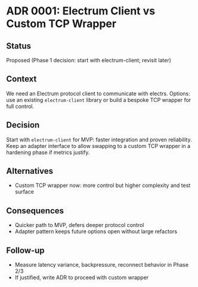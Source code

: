# ADR 0001: Electrum Client vs Custom TCP Wrapper

## Status
Proposed (Phase 1 decision: start with electrum-client; revisit later)

## Context
We need an Electrum protocol client to communicate with electrs. Options: use an existing `electrum-client` library or build a bespoke TCP wrapper for full control.

## Decision
Start with `electrum-client` for MVP: faster integration and proven reliability. Keep an adapter interface to allow swapping to a custom TCP wrapper in a hardening phase if metrics justify.

## Alternatives
- Custom TCP wrapper now: more control but higher complexity and test surface

## Consequences
- Quicker path to MVP, defers deeper protocol control
- Adapter pattern keeps future options open without large refactors

## Follow-up
- Measure latency variance, backpressure, reconnect behavior in Phase 2/3
- If justified, write ADR to proceed with custom wrapper
